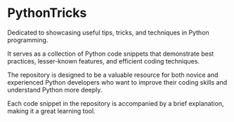# PythonTricks
Dedicated to showcasing useful tips, tricks, and techniques in Python programming.

It serves as a collection of Python code snippets that demonstrate best practices, lesser-known features, and efficient coding techniques. 

The repository is designed to be a valuable resource for both novice and experienced Python developers who want to improve their coding skills and understand Python more deeply. 

Each code snippet in the repository is accompanied by a brief explanation, making it a great learning tool.
